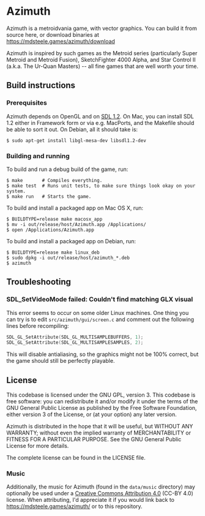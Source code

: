 # Azimuth

Azimuth is a metroidvania game, with vector graphics.  You can build it from
source here, or download binaries at https://mdsteele.games/azimuth/download

Azimuth is inspired by such games as the Metroid series (particularly Super
Metroid and Metroid Fusion), SketchFighter 4000 Alpha, and Star Control II
(a.k.a. The Ur-Quan Masters) -- all fine games that are well worth your time.

## Build instructions

### Prerequisites

Azimuth depends on OpenGL and on [SDL
1.2](https://www.libsdl.org/download-1.2.php).  On Mac, you can install SDL 1.2
either in Framework form or via e.g. MacPorts, and the Makefile should be able
to sort it out.  On Debian, all it should take is:

```shell
$ sudo apt-get install libgl-mesa-dev libsdl1.2-dev
```

### Building and running

To build and run a debug build of the game, run:

```shell
$ make       # Compiles everything.
$ make test  # Runs unit tests, to make sure things look okay on your system.
$ make run   # Starts the game.
```

To build and install a packaged app on Mac OS X, run:

```shell
$ BUILDTYPE=release make macosx_app
$ mv -i out/release/host/Azimuth.app /Applications/
$ open /Applications/Azimuth.app
```

To build and install a packaged app on Debian, run:

```shell
$ BUILDTYPE=release make linux_deb
$ sudo dpkg -i out/release/host/azimuth_*.deb
$ azimuth
```

## Troubleshooting

### SDL_SetVideoMode failed: Couldn't find matching GLX visual

This error seems to occur on some older Linux machines.  One thing you can try
is to edit `src/azimuth/gui/screen.c` and comment out the following lines
before recompiling:

```c
SDL_GL_SetAttribute(SDL_GL_MULTISAMPLEBUFFERS, 1);
SDL_GL_SetAttribute(SDL_GL_MULTISAMPLESAMPLES, 2);
```

This will disable antialiasing, so the graphics might not be 100% correct, but
the game should still be perfectly playable.

## License

This codebase is licensed under the GNU GPL, version 3.  This codebase is free
software: you can redistribute it and/or modify it under the terms of the GNU
General Public License as published by the Free Software Foundation, either
version 3 of the License, or (at your option) any later version.

Azimuth is distributed in the hope that it will be useful, but WITHOUT ANY
WARRANTY; without even the implied warranty of MERCHANTABILITY or FITNESS FOR A
PARTICULAR PURPOSE.  See the GNU General Public License for more details.

The complete license can be found in the LICENSE file.

### Music

Additionally, the music for Azimuth (found in the `data/music` directory) may
optionally be used under a [Creative Commons Attribution
4.0](https://creativecommons.org/licenses/by/4.0/) (CC-BY 4.0) license.  When
attributing, I'd appreciate it if you would link back to
https://mdsteele.games/azimuth/ or to this repository.
